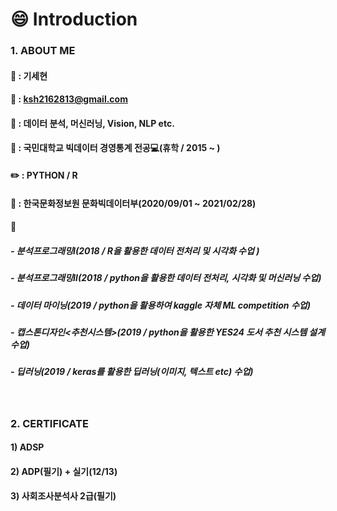 # :smile: Introduction

### 1. ABOUT ME

#### :name_badge: : 기세현

#### :email: : ksh2162813@gmail.com

#### :pushpin: : 데이터 분석, 머신러닝, Vision, NLP etc.

#### :school: : 국민대학교 빅데이터 경영통계 전공:computer:(휴학 / 2015 ~ )

#### :pencil2: : PYTHON / R

#### :office: : 한국문화정보원 문화빅데이터부(2020/09/01 ~ 2021/02/28)

#### :book:
##### - 분석프로그래밍Ⅰ(2018 / R을 활용한 데이터 전처리 및 시각화 수업 )
##### - 분석프로그래밍Ⅱ(2018 / python을 활용한 데이터 전처리, 시각화 및 머신러닝 수업)
##### - 데이터 마이닝(2019 / python을 활용하여 kaggle 자체 ML competition 수업)
##### - 캡스톤디자인<추천시스템>(2019 / python을 활용한 YES24 도서 추천 시스템 설계 수업)
##### - 딥러닝(2019 / keras를 활용한 딥러닝(이미지, 텍스트 etc) 수업)
<br>


### 2. CERTIFICATE<br>
#### 1) ADSP
#### 2) ADP(필기) + 실기(12/13)
#### 3) 사회조사분석사 2급(필기)

<!--
**kisehyun/kisehyun** is a ✨ _special_ ✨ repository because its `README.md` (this file) appears on your GitHub profile.

###
